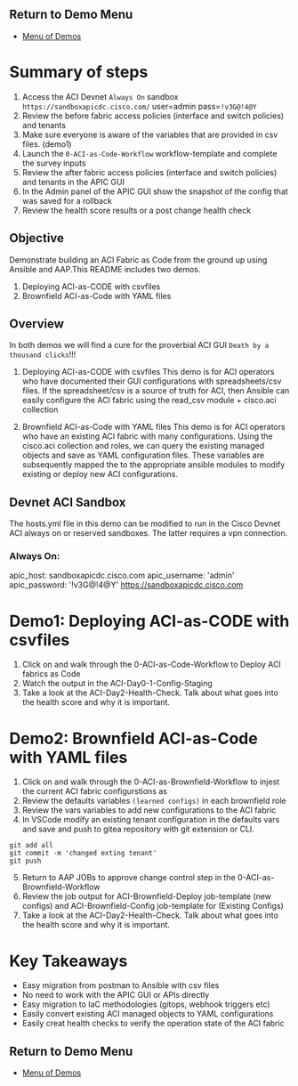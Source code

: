 ## Return to Demo Menu
 - [Menu of Demos](../README.md)

# Summary of steps
1. Access the ACI Devnet `Always On` sandbox ```https://sandboxapicdc.cisco.com/``` user=admin pass=`!v3G@!4@Y`
2. Review the before fabric access policies (interface and switch policies) and tenants
3. Make sure everyone is aware of the variables that are provided in csv files. (demo1)
3. Launch the `0-ACI-as-Code-Workflow` workflow-template and complete the survey inputs
4. Review the after fabric access policies (interface and switch policies) and tenants in the APIC GUI
5. In the Admin panel of the APIC GUI show the snapshot of the config that was saved for a rollback
6. Review the health score results or a post change health check


## Objective
Demonstrate building an ACI Fabric as Code from the ground up using Ansible and AAP.This README includes two demos. 
1. Deploying ACI-as-CODE with csvfiles
2. Brownfield ACI-as-Code with YAML files

## Overview
In both demos we will find a cure for the proverbial ACI GUI `Death by a thousand clicks`!!!

1. Deploying ACI-as-CODE with csvfiles
This demo is for ACI operators who have documented their GUI configurations with spreadsheets/csv files. If the spreadsheet/csv is a source of truth for ACI, then Ansible can easily configure the ACI fabric using the read_csv module + cisco.aci collection 

2. Brownfield ACI-as-Code with YAML files
This demo is for ACI operators who have an existing ACI fabric with many configurations. Using the cisco.aci collection and roles, we can query the existing managed objects and save as YAML configuration files. These variables are subsequently mapped the to the appropriate ansible modules to modify existing or deploy new ACI configurations. 

## Devnet ACI Sandbox
The hosts.yml file in this demo can be modified to run in the Cisco Devnet ACI always on or reserved sandboxes. The latter requires a vpn connection.

### Always On:
apic_host: sandboxapicdc.cisco.com
apic_username: 'admin'
apic_password: '!v3G@!4@Y'
https://sandboxapicdc.cisco.com

# Demo1: Deploying ACI-as-CODE with csvfiles
1.  Click on and walk through the 0-ACI-as-Code-Workflow to Deploy ACI fabrics as Code
2.  Watch the output in the ACI-Day0-1-Config-Staging
3.  Take a look at the ACI-Day2-Health-Check.  Talk about what goes into the health score and why it is important.

# Demo2: Brownfield ACI-as-Code with YAML files
1. Click on and walk through the 0-ACI-as-Brownfield-Workflow to injest the current ACI fabric configurstions as 
2.  Review the defaults variables `(learned configs)` in each brownfield role
3.  Review the vars variables to add new configurations to the ACI fabric
4. In VSCode modify an existing tenant configuration in the defaults vars and save and push to gitea repository with git extension or CLI.
~~~
git add all
git commit -m 'changed exting tenant'
git push
~~~ 
5.  Return to AAP JOBs to approve change control step in the 0-ACI-as-Brownfield-Workflow
6.  Review the job output for ACI-Brownfield-Deploy job-template (new configs) and ACI-Brownfield-Config job-template for (Existing Configs)
7.  Take a look at the ACI-Day2-Health-Check.  Talk about what goes into the health score and why it is important.

# Key Takeaways
* Easy migration from postman to Ansible with csv files
* No need to work with the APIC GUI or APIs directly
* Easy migration to IaC methodologies (gitops, webhook triggers etc)
* Easily convert existing ACI managed objects to YAML configurations
* Easily creat health checks to verify the operation state of the ACI fabric

## Return to Demo Menu
 - [Menu of Demos](../README.md)


